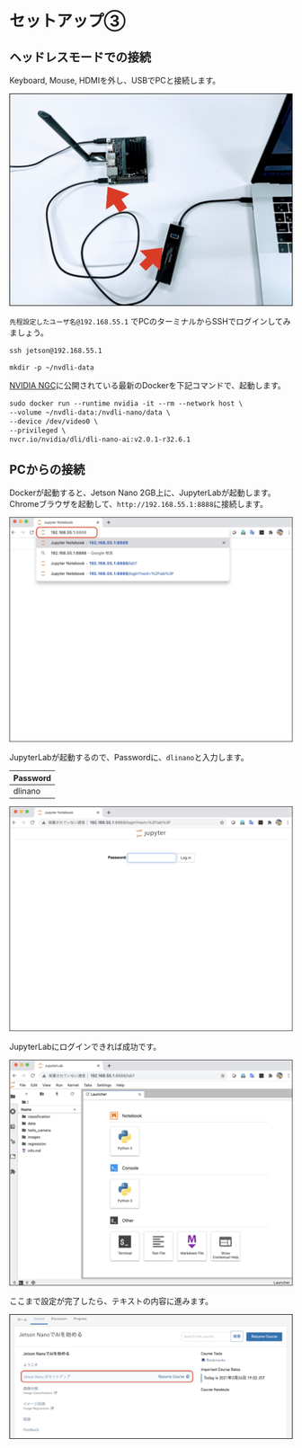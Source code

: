 # セットアップ③

## ヘッドレスモードでの接続

Keyboard, Mouse, HDMIを外し、USBでPCと接続します。

![](./img/headless01.jpg)

`先程設定したユーザ名@192.168.55.1` でPCのターミナルからSSHでログインしてみましょう。

```console
ssh jetson@192.168.55.1
```

```console
mkdir -p ~/nvdli-data
```

[NVIDIA NGC](https://ngc.nvidia.com/catalog/containers/nvidia:dli:dli-nano-ai)に公開されている最新のDockerを下記コマンドで、起動します。

```console
sudo docker run --runtime nvidia -it --rm --network host \
--volume ~/nvdli-data:/nvdli-nano/data \
--device /dev/video0 \
--privileged \
nvcr.io/nvidia/dli/dli-nano-ai:v2.0.1-r32.6.1
```

## PCからの接続

Dockerが起動すると、Jetson Nano 2GB上に、JupyterLabが起動します。 Chromeブラウザを起動して、`http://192.168.55.1:8888`に接続します。

![](./img/ch01.jpg)

JupyterLabが起動するので、Passwordに、`dlinano`と入力します。

|Password|
|:--|
|dlinano|

![](./img/ch02.jpg)

JupyterLabにログインできれば成功です。

![](./img/ch03.jpg)

ここまで設定が完了したら、テキストの内容に進みます。

![](./img/ai03.jpg)
